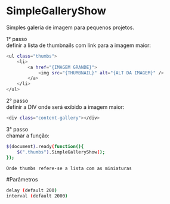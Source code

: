 # SimpleGalleryShow

Simples galeria de imagem para pequenos projetos.

1° passo <br />
definir a lista de thumbnails com link para a imagem maior:
```bash
<ul class="thumbs">
	<li>
		<a href="{IMAGEM GRANDE}">
			<img src="{THUMBNAIL}" alt="{ALT DA IMAGEM}" />
		</a>
	</li>
</ul>
```

2° passo <br />
definir a DIV onde será exibido a imagem maior:
```bash
<div class="content-gallery"></div>
```

3° passo <br />
chamar a função:
```bash
$(document).ready(function(){
	$(".thumbs").SimpleGalleryShow();
});

Onde thumbs refere-se a lista com as miniaturas
```

#Parâmetros
```bash
delay (default 200)
interval (default 2000)
```

